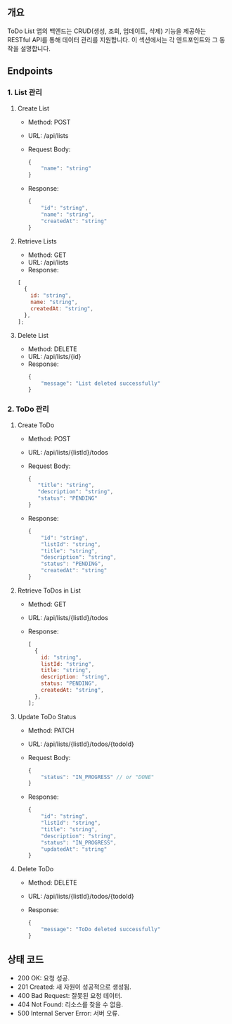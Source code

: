 ## 개요

ToDo List 앱의 백엔드는 CRUD(생성, 조회, 업데이트, 삭제) 기능을 제공하는 RESTful API를 통해 데이터 관리를 지원합니다. 이 섹션에서는 각 엔드포인트와 그 동작을 설명합니다.

## Endpoints

### 1. List 관리

1. Create List

   - Method: POST
   - URL: /api/lists
   - Request Body:

     ```js
     {
         "name": "string"
     }
     ```

   - Response:

     ```js
     {
         "id": "string",
         "name": "string",
         "createdAt": "string"
     }
     ```

2. Retrieve Lists
   - Method: GET
   - URL: /api/lists
   - Response:
   ```js
   [
     {
       id: "string",
       name: "string",
       createdAt: "string",
     },
   ];
   ```
3. Delete List
   - Method: DELETE
   - URL: /api/lists/{id}
   - Response:
     ```js
     {
         "message": "List deleted successfully"
     }
     ```

### 2. ToDo 관리

1. Create ToDo

   - Method: POST
   - URL: /api/lists/{listId}/todos
   - Request Body:

     ```js
     {
        "title": "string",
        "description": "string",
        "status": "PENDING"
     }
     ```

   - Response:

     ```js
     {
         "id": "string",
         "listId": "string",
         "title": "string",
         "description": "string",
         "status": "PENDING",
         "createdAt": "string"
     }
     ```

2. Retrieve ToDos in List

   - Method: GET
   - URL: /api/lists/{listId}/todos
   - Response:

     ```js
     [
       {
         id: "string",
         listId: "string",
         title: "string",
         description: "string",
         status: "PENDING",
         createdAt: "string",
       },
     ];
     ```

3. Update ToDo Status

   - Method: PATCH
   - URL: /api/lists/{listId}/todos/{todoId}
   - Request Body:

     ```js
     {
         "status": "IN_PROGRESS" // or "DONE"
     }
     ```

   - Response:

     ```js
     {
         "id": "string",
         "listId": "string",
         "title": "string",
         "description": "string",
         "status": "IN_PROGRESS",
         "updatedAt": "string"
     }
     ```

4. Delete ToDo

   - Method: DELETE
   - URL: /api/lists/{listId}/todos/{todoId}
   - Response:

     ```js
     {
         "message": "ToDo deleted successfully"
     }
     ```

## 상태 코드

- 200 OK: 요청 성공.
- 201 Created: 새 자원이 성공적으로 생성됨.
- 400 Bad Request: 잘못된 요청 데이터.
- 404 Not Found: 리소스를 찾을 수 없음.
- 500 Internal Server Error: 서버 오류.
